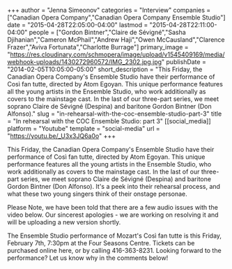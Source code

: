 +++
author = "Jenna Simeonov"
categories = "Interview"
companies = ["Canadian Opera Company","Canadian Opera Company Ensemble Studio"]
date = "2015-04-28T22:05:00-04:00"
lastmod = "2015-04-28T22:11:00-04:00"
people = ["Gordon Bintner","Claire de Sévigné","Sasha Djihanian","Cameron McPhail","Andrew Haji","Owen McCausland","Clarence Frazer","Aviva Fortunata","Charlotte Burrage"]
primary_image = "https://res.cloudinary.com/schmopera/image/upload/v1545409169/media/webhook-uploads/1430272960572/IMG_2302.jpg.jpg"
publishDate = "2014-02-05T10:05:00-05:00"
short_description = "This Friday, the Canadian Opera Company&#039;s Ensemble Studio have their performance of Così fan tutte, directed by Atom Egoyan. This unique performance features all the young artists in the Ensemble Studio, who work additionally as covers to the mainstage cast. In the last of our three-part series, we meet soprano Claire de Sévigné (Despina) and baritone Gordon Bintner (Don Alfonso)."
slug = "in-rehearsal-with-the-coc-ensemble-studio-part-3"
title = "In rehearsal with the COC Ensemble Studio: part 3"
[[social_media]]
platform = "Youtube"
template = "social-media"
url = "https://youtu.be/_U3x3JQ6a0o"
+++

This Friday, the Canadian Opera Company's Ensemble Studio have their performance of Così fan tutte, directed by Atom Egoyan. This unique performance features all the young artists in the Ensemble Studio, who work additionally as covers to the mainstage cast. In the last of our three-part series, we meet soprano Claire de Sévigné (Despina) and baritone Gordon Bintner (Don Alfonso). It's a peek into their rehearsal process, and what these two young singers think of their onstage personae.

Please Note, we have been told that there are a few audio issues with the video below. Our sincerest apologies - we are working on resolving it and will be uploading a new version shortly.

The Ensemble Studio performance of Mozart's Così fan tutte is this Friday, February 7th, 7:30pm at the Four Seasons Centre. Tickets can be purchased online here, or by calling 416-363-8231. Looking forward to the performance? Let us know why in the comments below!
